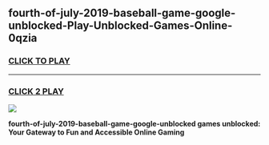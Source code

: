 
## fourth-of-july-2019-baseball-game-google-unblocked-Play-Unblocked-Games-Online-0qzia
<h3>
<a href="https://premium76.site?title=fourth-of-july-2019-baseball-game-google-unblocked&ref=24A">CLICK TO PLAY</a></h3>
<hr>

<h3>
<a href="https://premium76.site?title=fourth-of-july-2019-baseball-game-google-unblocked&ref=24A">CLICK 2 PLAY</a>
  
</h3>

<a href="https://premium76.site?title=fourth-of-july-2019-baseball-game-google-unblocked&ref=24A"><img src="https://clearcache.store/games.png"></a>


**fourth-of-july-2019-baseball-game-google-unblocked games unblocked: Your Gateway to Fun and Accessible Online Gaming**
